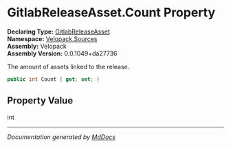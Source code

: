 ﻿<!--  
  <auto-generated>   
    The contents of this file were generated by a tool.  
    Changes to this file may be list if the file is regenerated  
  </auto-generated>   
-->

# GitlabReleaseAsset.Count Property

**Declaring Type:** [GitlabReleaseAsset](../index.md)  
**Namespace:** [Velopack.Sources](../../index.md)  
**Assembly:** Velopack  
**Assembly Version:** 0.0.1049+da27736

The amount of assets linked to the release.

```csharp
public int Count { get; set; }
```

## Property Value

int

___

*Documentation generated by [MdDocs](https://github.com/ap0llo/mddocs)*
